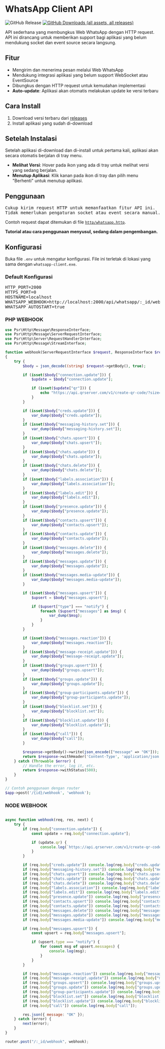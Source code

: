 # WhatsApp Client API

![GitHub Release](https://img.shields.io/github/v/release/ndiing/whatsapp-client)
[![GitHub Downloads (all assets, all releases)](https://img.shields.io/github/downloads/ndiing/whatsapp-client/total)](https://github.com/ndiing/whatsapp-client/releases)

API sederhana yang membungkus Web WhatsApp dengan HTTP request. API ini dirancang untuk memberikan support bagi aplikasi yang belum mendukung socket dan event source secara langsung.

## Fitur
- Mengirim dan menerima pesan melalui Web WhatsApp
- Mendukung integrasi aplikasi yang belum support WebSocket atau EventSource
- Dibungkus dengan HTTP request untuk kemudahan implementasi
- **Auto-update**: Aplikasi akan otomatis melakukan update ke versi terbaru

## Cara Install
1. Download versi terbaru dari [releases](https://github.com/ndiing/whatsapp-client/releases)
2. Install aplikasi yang sudah di-download

## Setelah Instalasi
Setelah aplikasi di-download dan di-install untuk pertama kali, aplikasi akan secara otomatis berjalan di tray menu. 

- **Melihat Versi**: Hover pada ikon yang ada di tray untuk melihat versi yang sedang berjalan.
- **Menutup Aplikasi**: Klik kanan pada ikon di tray dan pilih menu "Berhenti" untuk menutup aplikasi.

## Penggunaan
<pre>
Cukup kirim request HTTP untuk memanfaatkan fitur API ini.
Tidak memerlukan pengaturan socket atau event secara manual.
</pre>

Contoh request dapat ditemukan di file [`http/whatsapp.http`](http/whatsapp.http).

**Tutorial atau cara penggunaan menyusul, sedang dalam pengembangan.**

## Konfigurasi
Buka file `.env` untuk mengatur konfigurasi. File ini terletak di lokasi yang sama dengan `whatsapp-client.exe`.

### Default Konfigurasi
<pre>
HTTP_PORT=2000
HTTPS_PORT=0
HOSTNAME=localhost
WHATSAPP_WEBHOOK=http://localhost:2000/api/whatsapp/:_id/webhook
WHATSAPP_AUTOSTART=true
</pre>

### PHP WEBHOOK
```php
use Psr\Http\Message\ResponseInterface;
use Psr\Http\Message\ServerRequestInterface;
use Psr\Http\Server\RequestHandlerInterface;
use Psr\Http\Message\StreamInterface;

function webhook(ServerRequestInterface $request, ResponseInterface $response, RequestHandlerInterface $handler): ResponseInterface
{
    try {
        $body = json_decode((string) $request->getBody(), true);

        if (isset($body["connection.update"])) {
            $update = $body["connection.update"];

            if (isset($update["qr"])) {
                echo "https://api.qrserver.com/v1/create-qr-code/?size=256x256&data=" . urlencode($update["qr"]) . "\n";
            }
        }

        if (isset($body["creds.update"])) {
            var_dump($body["creds.update"]);
        }
        if (isset($body["messaging-history.set"])) {
            var_dump($body["messaging-history.set"]);
        }
        if (isset($body["chats.upsert"])) {
            var_dump($body["chats.upsert"]);
        }
        if (isset($body["chats.update"])) {
            var_dump($body["chats.update"]);
        }
        if (isset($body["chats.delete"])) {
            var_dump($body["chats.delete"]);
        }
        if (isset($body["labels.association"])) {
            var_dump($body["labels.association"]);
        }
        if (isset($body["labels.edit"])) {
            var_dump($body["labels.edit"]);
        }
        if (isset($body["presence.update"])) {
            var_dump($body["presence.update"]);
        }
        if (isset($body["contacts.upsert"])) {
            var_dump($body["contacts.upsert"]);
        }
        if (isset($body["contacts.update"])) {
            var_dump($body["contacts.update"]);
        }
        if (isset($body["messages.delete"])) {
            var_dump($body["messages.delete"]);
        }
        if (isset($body["messages.update"])) {
            var_dump($body["messages.update"]);
        }
        if (isset($body["messages.media-update"])) {
            var_dump($body["messages.media-update"]);
        }

        if (isset($body["messages.upsert"])) {
            $upsert = $body["messages.upsert"];

            if ($upsert["type"] === "notify") {
                foreach ($upsert["messages"] as $msg) {
                    var_dump($msg);
                }
            }
        }

        if (isset($body["messages.reaction"])) {
            var_dump($body["messages.reaction"]);
        }
        if (isset($body["message-receipt.update"])) {
            var_dump($body["message-receipt.update"]);
        }
        if (isset($body["groups.upsert"])) {
            var_dump($body["groups.upsert"]);
        }
        if (isset($body["groups.update"])) {
            var_dump($body["groups.update"]);
        }
        if (isset($body["group-participants.update"])) {
            var_dump($body["group-participants.update"]);
        }
        if (isset($body["blocklist.set"])) {
            var_dump($body["blocklist.set"]);
        }
        if (isset($body["blocklist.update"])) {
            var_dump($body["blocklist.update"]);
        }
        if (isset($body["call"])) {
            var_dump($body["call"]);
        }

        $response->getBody()->write(json_encode(["message" => "OK"]));
        return $response->withHeader('Content-Type', 'application/json')->withStatus(200);
    } catch (Throwable $error) {
        // Handle the error, log it, etc.
        return $response->withStatus(500);
    }
}

// Contoh penggunaan dengan router
$app->post('/{id}/webhook', 'webhook');

```

### NODE WEBHOOK
```javascript

async function webhook(req, res, next) {
    try {
        if (req.body["connection.update"]) {
            const update = req.body["connection.update"];

            if (update.qr) {
                console.log(`https://api.qrserver.com/v1/create-qr-code/?size=256x256&data=${encodeURIComponent(update.qr)}`);
            }
        }

        if (req.body["creds.update"]) console.log(req.body["creds.update"]);
        if (req.body["messaging-history.set"]) console.log(req.body["messaging-history.set"]);
        if (req.body["chats.upsert"]) console.log(req.body["chats.upsert"]);
        if (req.body["chats.update"]) console.log(req.body["chats.update"]);
        if (req.body["chats.delete"]) console.log(req.body["chats.delete"]);
        if (req.body["labels.association"]) console.log(req.body["labels.association"]);
        if (req.body["labels.edit"]) console.log(req.body["labels.edit"]);
        if (req.body["presence.update"]) console.log(req.body["presence.update"]);
        if (req.body["contacts.upsert"]) console.log(req.body["contacts.upsert"]);
        if (req.body["contacts.update"]) console.log(req.body["contacts.update"]);
        if (req.body["messages.delete"]) console.log(req.body["messages.delete"]);
        if (req.body["messages.update"]) console.log(req.body["messages.update"]);
        if (req.body["messages.media-update"]) console.log(req.body["messages.media-update"]);

        if (req.body["messages.upsert"]) {
            const upsert = req.body["messages.upsert"];

            if (upsert.type === "notify") {
                for (const msg of upsert.messages) {
                    console.log(msg);
                }
            }
        }

        if (req.body["messages.reaction"]) console.log(req.body["messages.reaction"]);
        if (req.body["message-receipt.update"]) console.log(req.body["message-receipt.update"]);
        if (req.body["groups.upsert"]) console.log(req.body["groups.upsert"]);
        if (req.body["groups.update"]) console.log(req.body["groups.update"]);
        if (req.body["group-participants.update"]) console.log(req.body["group-participants.update"]);
        if (req.body["blocklist.set"]) console.log(req.body["blocklist.set"]);
        if (req.body["blocklist.update"]) console.log(req.body["blocklist.update"]);
        if (req.body["call"]) console.log(req.body["call"]);

        res.json({ message: "OK" });
    } catch (error) {
        next(error);
    }
}

router.post("/:_id/webhook", webhook);
```